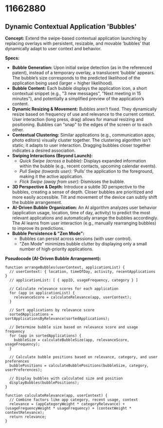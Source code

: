 # 11662880

## Dynamic Contextual Application 'Bubbles'

**Concept:** Extend the swipe-based contextual application launching by replacing overlays with persistent, resizable, and movable ‘bubbles’ that dynamically adapt to user context and behavior.

**Specs:**

*   **Bubble Generation:** Upon initial swipe detection (as in the referenced patent), instead of a temporary overlay, a translucent ‘bubble’ appears. The bubble’s size corresponds to the predicted likelihood of the application being used (larger = higher likelihood).
*   **Bubble Content:** Each bubble displays the application icon, a short contextual snippet (e.g., "3 new messages", "Next meeting in 15 minutes"), and potentially a simplified preview of the application’s content.
*   **Dynamic Resizing & Movement:** Bubbles aren’t fixed. They dynamically resize based on frequency of use and relevance to the current context.  User interaction (long press, drag) allows for manual resizing and positioning.  Bubbles can "snap" to the edges of the screen or to each other.
*   **Contextual Clustering:** Similar applications (e.g., communication apps, photo editors) visually cluster together. The clustering algorithm isn't static; it adapts to user interaction.  Dragging bubbles closer together indicates a desired association.
*   **Swiping Interactions (Beyond Launch):**
    *   *Quick Swipe (across a bubble):*  Displays expanded information within the bubble (e.g., recent contacts, upcoming calendar events).
    *   *Pull Swipe (towards user):*  ‘Pulls’ the application to the foreground, making it the active application.
    *   *Flick Swipe (away from user):* Dismisses the bubble.
*   **3D Perspective & Depth:** Introduce a subtle 3D perspective to the bubbles, creating a sense of depth. Closer bubbles are prioritized and more easily accessible.  Tilt and movement of the device can subtly shift the bubble arrangement.
*   **AI-Driven Bubble Organization:**  An AI algorithm analyzes user behavior (application usage, location, time of day, activity) to predict the most relevant applications and automatically arrange the bubbles accordingly.  The AI learns from user interaction (e.g., manually rearranging bubbles) to improve its predictions.
*   **Bubble Persistence & "Zen Mode":**
    *   Bubbles can persist across sessions (with user control).
    *   "Zen Mode" minimizes bubble clutter by displaying only a small number of high-priority applications.

**Pseudocode (AI-Driven Bubble Arrangement):**

```
function arrangeBubbles(userContext, applicationList) {
  // userContext: { location, timeOfDay, activity, recentApplications }
  // applicationList: [ { appID, usageFrequency, category } ]

  // Calculate relevance scores for each application
  for (app in applicationList) {
    relevanceScore = calculateRelevance(app, userContext);
  }

  // Sort applications by relevance score
  sortedApplications = sortApplicationsByRelevance(sortedApplications);

  // Determine bubble size based on relevance score and usage frequency
  for (app in sortedApplications) {
    bubbleSize = calculateBubbleSize(app, relevanceScore, usageFrequency);
  }

  // Calculate bubble positions based on relevance, category, and user preferences
  bubblePositions = calculateBubblePositions(bubbleSize, category, userPreferences);

  // Display bubbles with calculated size and position
  displayBubbles(bubblePositions);
}

function calculateRelevance(app, userContext) {
  // Combine factors like app category, recent usage, context
  relevance = (appCategoryWeight * categoryRelevance) + (usageFrequencyWeight * usageFrequency) + (contextWeight * contextRelevance);
  return relevance;
}
```